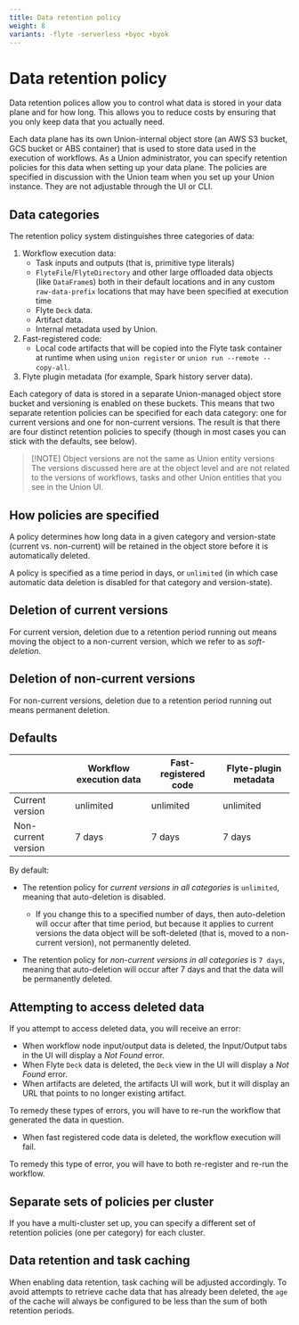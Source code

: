 ```yaml
---
title: Data retention policy
weight: 8
variants: -flyte -serverless +byoc +byok
---
```


# Data retention policy

Data retention polices allow you to control what data is stored in your data plane and for how long.
This allows you to reduce costs by ensuring that you only keep data that you actually need.

Each data plane has its own Union-internal object store (an AWS S3 bucket, GCS bucket or ABS container) that is used to store data used in the execution of workflows.
As a Union administrator, you can specify retention policies for this data when setting up your data plane.
The policies are specified in discussion with the Union team when you set up your Union instance.
They are not adjustable through the UI or CLI.

## Data categories

The retention policy system distinguishes three categories of data:

1. Workflow execution data:
   - Task inputs and outputs (that is, primitive type literals)
   - `FlyteFile`/`FlyteDirectory` and other large offloaded data objects (like `DataFrame`s) both in their default locations and in any custom `raw-data-prefix` locations that may have been specified at execution time
   - Flyte `Deck` data.
   - Artifact data.
   - Internal metadata used by Union.
2. Fast-registered code:
   - Local code artifacts that will be copied into the Flyte task container at runtime when using `union register` or `union run --remote --copy-all`.
3. Flyte plugin metadata (for example, Spark history server data).

Each category of data is stored in a separate Union-managed object store bucket and versioning is enabled on these buckets.
This means that two separate retention policies can be specified for each data category: one for current versions and one for non-current versions.
The result is that there are four distinct retention policies to specify (though in most cases you can stick with the defaults, see below).

> [!NOTE] Object versions are not the same as Union entity versions
> The versions discussed here are at the object level and are not related to the versions of workflows,
> tasks and other Union entities that you see in the Union UI.

## How policies are specified

A policy determines how long data in a given category and version-state (current vs. non-current) will be retained in the object store before it is automatically deleted.

A policy is specified as a time period in days, or `unlimited` (in which case automatic data deletion is disabled for that category and version-state).

## Deletion of current versions

For current version, deletion due to a retention period running out means moving the object to a non-current version, which we refer to as _soft-deletion_.

## Deletion of non-current versions

For non-current versions, deletion due to a retention period running out means permanent deletion.

## Defaults

|                     | Workflow execution data | Fast-registered code | Flyte-plugin metadata |
| ------------------- | ----------------------- | -------------------- | --------------------- |
| Current version     | unlimited               | unlimited            | unlimited             |
| Non-current version | 7 days                  | 7 days               | 7 days                |

By default:

- The retention policy for _current versions in all categories_ is `unlimited`, meaning that auto-deletion is disabled.

  - If you change this to a specified number of days, then auto-deletion will occur after that time period, but because it applies to current versions the data object will be soft-deleted (that is, moved to a non-current version), not permanently deleted.

- The retention policy for _non-current versions in all categories_ is `7 days`, meaning that auto-deletion will occur after 7 days and that the data will be permanently deleted.

## Attempting to access deleted data

If you attempt to access deleted data, you will receive an error:

- When workflow node input/output data is deleted, the Input/Output tabs in the UI will display a _Not Found_ error.
- When Flyte `Deck` data is deleted, the `Deck` view in the UI will display a _Not Found_ error.
- When artifacts are deleted, the artifacts UI will work, but it will display an URL that points to no longer existing artifact.

To remedy these types of errors, you will have to re-run the workflow that generated the data in question.

- When fast registered code data is deleted, the workflow execution will fail.

To remedy this type of error, you will have to both re-register and re-run the workflow.

## Separate sets of policies per cluster

If you have a multi-cluster set up, you can specify a different set of retention policies (one per category) for each cluster.

## Data retention and task caching

When enabling data retention, task caching will be adjusted accordingly. To avoid attempts to retrieve cache data that has already been deleted, the `age` of the cache will always be configured to be less than the sum of both retention periods.
